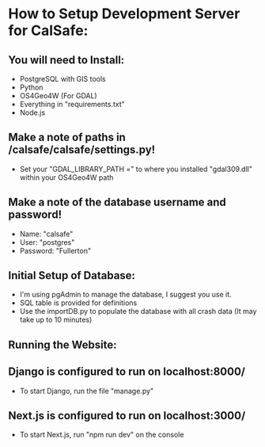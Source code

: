 # How to Setup Development Server for CalSafe:

## You will need to Install:
  - PostgreSQL with GIS tools
  - Python
  - OS4Geo4W (For GDAL)
  - Everything in "requirements.txt"
  - Node.js

## Make a note of paths in /calsafe/calsafe/settings.py!
  - Set your "GDAL_LIBRARY_PATH =" to where you installed "gdal309.dll" within your OS4Geo4W path

## Make a note of the database username and password!
  - Name: "calsafe"
  - User: "postgres"
  - Password: "Fullerton"

## Initial Setup of Database:
  - I'm using pgAdmin to manage the database, I suggest you use it.
  - SQL table is provided for definitions
  - Use the importDB.py to populate the database with all crash data (It may take up to 10 minutes)

## Running the Website:
## Django is configured to run on localhost:8000/
  - To start Django, run the file "manage.py"
## Next.js is configured to run on localhost:3000/
  - To start Next.js, run "npm run dev" on the console


